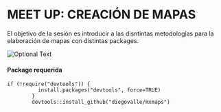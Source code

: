 # MEET UP: CREACIÓN DE MAPAS

El objetivo de la sesión es introducir a las disntintas metodologías para la elaboración de mapas con distintas packages.


![Optional Text](https://pbs.twimg.com/media/Eu9jC09UUAIMIGd?format=jpg&name=medium)

#### Package requerida
```
if (!require("devtools")) {
          install.packages("devtools", force=TRUE)
        }
        devtools::install_github("diegovalle/mxmaps")

```
